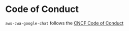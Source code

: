 # Code of Conduct

`aws-cwa-google-chat` follows the [CNCF Code of Conduct](https://github.com/cncf/foundation/blob/master/code-of-conduct.md)
